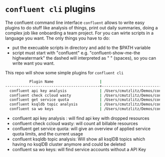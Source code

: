 # `confluent cli` plugins

The confluent command line interface `confluent` allows to write easy plugins to do stuff like analysis of things, print out daily summaries, doing a complex job like onboarding a team project.
For you can wirte scripts in a language you want. The only things you have to do:
* put the execuable scripts in directory and add to the $PATH variable
* script must start with "confluent" e.g. "confluent-show-me-the highwatermark" the dashed will interpreted as " " (spaces), so you can write want you want.

This repo will show some simple plugins for `confluent cli`
```bash
           Plugin Name                     |                              File Path                                
-------------------------------------------+-----------------------------------------------------------------------
  confluent api key analysis               | /Users/cmutzlitz/Demos/confluent-cli/confluent-api-key-analysis       
  confluent check ccloud wasty             | /Users/cmutzlitz/Demos/confluent-cli/confluent-check-ccloud-wasty     
  confluent get service quota              | /Users/cmutzlitz/Demos/confluent-cli/confluent-get-service-quota      
  confluent ksqldb topic analysis          | /Users/cmutzlitz/Demos/confluent-cli/confluent-ksqldb-topic-analysis  
  confluent sa wo keys                     | /Users/cmutzlitz/Demos/confluent-cli/confluent-sa-wo-keys   
```
* confluent api key analysis : will find api key with dropped resources
* confluent check ccloud wasty: will count all billable resources
* confluent get service quota: will give an overview of applied service quota limits, and the current usage
* confluent ksqldb topic analysis: Will show all ksqlDB topics which having no ksqlDB cluster anymore and could be deleted
* confluent sa wo keys: will find service accounts without a API Key